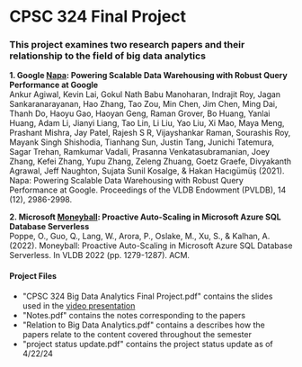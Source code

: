 # CPSC 324 Final Project  
### This project examines two research papers and their relationship to the field of big data analytics  

__1. Google [Napa](https://research.google/pubs/napa-powering-scalable-data-warehousing-with-robust-query-performance-at-google/): Powering Scalable Data Warehousing with Robust Query Performance at Google__  
Ankur Agiwal, Kevin Lai, Gokul Nath Babu Manoharan, Indrajit Roy, Jagan Sankaranarayanan, Hao Zhang, Tao Zou, Min Chen, Jim Chen, Ming Dai, Thanh Do, Haoyu Gao, Haoyan Geng, Raman Grover, Bo Huang, Yanlai Huang, Adam Li, Jianyi Liang, Tao Lin, Li Liu, Yao Liu, Xi Mao, Maya Meng, Prashant Mishra, Jay Patel, Rajesh S R, Vĳayshankar Raman, Sourashis Roy, Mayank Singh Shishodia, Tianhang Sun, Justin Tang, Junichi Tatemura, Sagar Trehan, Ramkumar Vadali, Prasanna Venkatasubramanian, Joey Zhang, Kefei Zhang, Yupu Zhang, Zeleng Zhuang, Goetz Graefe, Divyakanth Agrawal, Jeff Naughton, Sujata Sunil Kosalge, & Hakan Hacıgümüş (2021). Napa: Powering Scalable Data Warehousing with Robust Query Performance at Google. Proceedings of the VLDB Endowment (PVLDB), 14 (12), 2986-2998.

__2. Microsoft [Moneyball](https://www.microsoft.com/en-us/research/publication/moneyball-proactive-auto-scaling-in-microsoft-azure-sql-database-serverless/): Proactive Auto-Scaling in Microsoft Azure SQL Database Serverless__  
Poppe, O., Guo, Q., Lang, W., Arora, P., Oslake, M., Xu, S., & Kalhan, A. (2022). Moneyball: Proactive Auto-Scaling in Microsoft Azure SQL Database Serverless. In VLDB 2022 (pp. 1279-1287). ACM.

#### Project Files
* "CPSC 324 Big Data Analytics Final Project.pdf" contains the slides used in the [video presentation](https://www.youtube.com/watch?v=fWCGwrW1P2s)  
* "Notes.pdf" contains the notes corresponding to the papers
* "Relation to Big Data Analytics.pdf" contains a describes how the papers relate to the content covered throughout the semester  
* "project status update.pdf" contains the project status update as of 4/22/24
